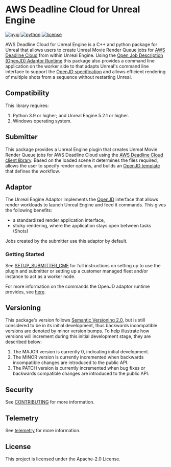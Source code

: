 # AWS Deadline Cloud for Unreal Engine

[![pypi](https://img.shields.io/pypi/v/deadline-cloud-for-unreal-engine.svg?style=flat)](https://pypi.python.org/pypi/deadline-cloud-for-unreal-engine)
[![python](https://img.shields.io/pypi/pyversions/deadline-cloud-for-unreal-engine.svg?style=flat)](https://pypi.python.org/pypi/deadline-cloud-for-unreal-engine)
[![license](https://img.shields.io/pypi/l/deadline-cloud-for-unreal-engine.svg?style=flat)](https://github.com/aws-deadline/deadline-cloud-for-unreal-engine/blob/mainline/LICENSE)

[deadline-cloud]: https://docs.aws.amazon.com/deadline-cloud/latest/userguide/what-is-deadline-cloud.html
[deadline-cloud-client]: https://github.com/aws-deadline/deadline-cloud
[openjd]: https://github.com/OpenJobDescription/openjd-specifications/wiki
[openjd-adaptor-runtime]: https://github.com/OpenJobDescription/openjd-adaptor-runtime-for-python
[openjd-adaptor-runtime-lifecycle]: https://github.com/OpenJobDescription/openjd-adaptor-runtime-for-python/blob/release/README.md#adaptor-lifecycle

AWS Deadline Cloud for Unreal Engine is a C++ and python package for Unreal that allows users to create Unreal Movie Render Queue jobs for [AWS Deadline Cloud][deadline-cloud] from within Unreal Engine. Using the [Open Job Description (OpenJD) Adaptor Runtime][openjd-adaptor-runtime] this package also provides a command line application on the worker side to that adapts Unreal's command line interface to support the [OpenJD specification][openjd] and allows efficient rendering of multiple shots from a sequence without restarting Unreal.

## Compatibility

This library requires:

1. Python 3.9 or higher; and Unreal Engine 5.2.1 or higher.
2. Windows operating system.

## Submitter

This package provides a Unreal Engine plugin that creates Unreal Movie Render Queue jobs for AWS Deadline Cloud using the [AWS Deadline Cloud client library][deadline-cloud-client]. Based on the loaded scene it determines the files required, allows the user to specify render options, and builds an [OpenJD template][openjd] that defines the workflow.

## Adaptor

The Unreal Engine Adaptor implements the [OpenJD][openjd-adaptor-runtime] interface that allows render workloads to launch Unreal Engine and feed it commands. This gives the following benefits:

- a standardized render application interface,
- sticky rendering, where the application stays open between tasks (Shots)

Jobs created by the submitter use this adaptor by default.

### Getting Started

See [SETUP_SUBMITTER_CMF](https://github.com/aws-deadline/deadline-cloud-for-unreal-engine/blob/mainline/SETUP_SUBMITTER_CMF.md) for full instructions on setting up to use the plugin and submitter or setting up a customer managed fleet and/or instance to act as a worker node.

For more information on the commands the OpenJD adaptor runtime provides, see [here][openjd-adaptor-runtime-lifecycle].

## Versioning

This package's version follows [Semantic Versioning 2.0](https://semver.org/), but is still considered to be in its
initial development, thus backwards incompatible versions are denoted by minor version bumps. To help illustrate how
versions will increment during this initial development stage, they are described below:

1. The MAJOR version is currently 0, indicating initial development.
2. The MINOR version is currently incremented when backwards incompatible changes are introduced to the public API.
3. The PATCH version is currently incremented when bug fixes or backwards compatible changes are introduced to the public API.

## Security

See [CONTRIBUTING](https://github.com/aws-deadline/deadline-cloud-for-unreal-engine/blob/release/CONTRIBUTING.md#security-issue-notifications) for more information.

## Telemetry

See [telemetry](https://github.com/aws-deadline/deadline-cloud-for-unreal-engine/blob/release/docs/telemetry.md) for more information.

## License

This project is licensed under the Apache-2.0 License.
